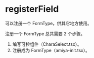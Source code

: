 # registerField

可以注册一个 FormType，供其它地方使用。

注册一个 FormType 总共需要 2 个步骤。

1. 编写可控组件（CharaSelect.tsx）。
2. 注册成为 FormType（amiya-init.tsx）。

<code src="./Demo.tsx" />
